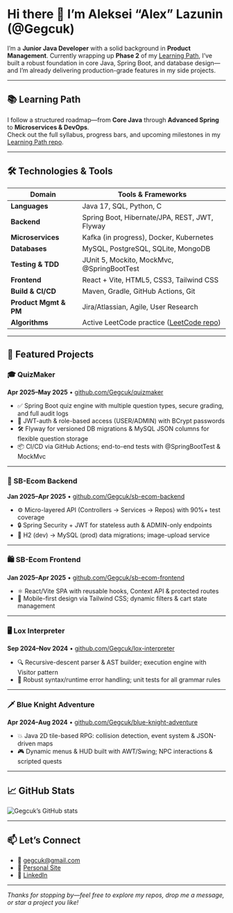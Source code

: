 # Hi there 👋 I’m Aleksei “Alex” Lazunin (@Gegcuk)

I’m a **Junior Java Developer** with a solid background in **Product Management**. Currently wrapping up **Phase 2** of my [Learning Path](https://github.com/Gegcuk/learining_path), I’ve built a robust foundation in core Java, Spring Boot, and database design—and I’m already delivering production-grade features in my side projects.

---

## 📚 Learning Path  
I follow a structured roadmap—from **Core Java** through **Advanced Spring** to **Microservices & DevOps**.  
Check out the full syllabus, progress bars, and upcoming milestones in my [Learning Path repo](https://github.com/Gegcuk/learining_path).

---

## 🛠️ Technologies & Tools  

| Domain                | Tools & Frameworks                                     |
|-----------------------|--------------------------------------------------------|
| **Languages**         | Java 17, SQL, Python, C                                |
| **Backend**           | Spring Boot, Hibernate/JPA, REST, JWT, Flyway          |
| **Microservices**     | Kafka (in progress), Docker, Kubernetes                |
| **Databases**         | MySQL, PostgreSQL, SQLite, MongoDB                     |
| **Testing & TDD**     | JUnit 5, Mockito, MockMvc, @SpringBootTest             |
| **Frontend**          | React + Vite, HTML5, CSS3, Tailwind CSS                |
| **Build & CI/CD**     | Maven, Gradle, GitHub Actions, Git                     |
| **Product Mgmt & PM** | Jira/Atlassian, Agile, User Research                   |
| **Algorithms**        | Active LeetCode practice ([LeetCode repo](https://github.com/Gegcuk/LeetCode)) |

---

## 🚀 Featured Projects

### 🎓 QuizMaker  
**Apr 2025–May 2025** • [github.com/Gegcuk/quizmaker](https://github.com/Gegcuk/quizmaker)  
- ✅ Spring Boot quiz engine with multiple question types, secure grading, and full audit logs  
- 🔐 JWT-auth & role-based access (USER/ADMIN) with BCrypt passwords  
- 🛠 Flyway for versioned DB migrations & MySQL JSON columns for flexible question storage  
- 📦 CI/CD via GitHub Actions; end-to-end tests with @SpringBootTest & MockMvc

---

### 🛒 SB-Ecom Backend  
**Jan 2025–Apr 2025** • [github.com/Gegcuk/sb-ecom-backend](https://github.com/Gegcuk/sb-ecom)  
- ⚙️ Micro-layered API (Controllers → Services → Repos) with 90%+ test coverage  
- 🔒 Spring Security + JWT for stateless auth & ADMIN-only endpoints  
- 🔄 H2 (dev) → MySQL (prod) data migrations; image-upload service  

---

### 🛍 SB-Ecom Frontend  
**Jan 2025–Apr 2025** • [github.com/Gegcuk/sb-ecom-frontend](https://github.com/Gegcuk/sb-ecom-frontend)  
- ⚛️ React/Vite SPA with reusable hooks, Context API & protected routes  
- 📱 Mobile-first design via Tailwind CSS; dynamic filters & cart state management  

---

### 🖥 Lox Interpreter  
**Sep 2024–Nov 2024** • [github.com/Gegcuk/lox-interpreter](https://github.com/Gegcuk/lox-interpreter)  
- 🔍 Recursive-descent parser & AST builder; execution engine with Visitor pattern  
- 🐞 Robust syntax/runtime error handling; unit tests for all grammar rules  

---

### 🗡 Blue Knight Adventure  
**Apr 2024–Aug 2024** • [github.com/Gegcuk/blue-knight-adventure](https://github.com/Gegcuk/blue-knight-adventure)  
- 💥 Java 2D tile-based RPG: collision detection, event system & JSON-driven maps  
- 🎮 Dynamic menus & HUD built with AWT/Swing; NPC interactions & scripted quests  

---

## 📈 GitHub Stats  
![Gegcuk’s GitHub stats](https://github-readme-stats.vercel.app/api?username=Gegcuk&show_icons=true&theme=radical)

---

## 📫 Let’s Connect  
- 📧 [gegcuk@gmail.com](mailto:gegcuk@gmail.com)  
- 🔗 [Personal Site](https://gegc.uk)  
- 💼 [LinkedIn](https://www.linkedin.com/in/alekseylazunin/)  

---

*Thanks for stopping by—feel free to explore my repos, drop me a message, or star a project you like!*  
